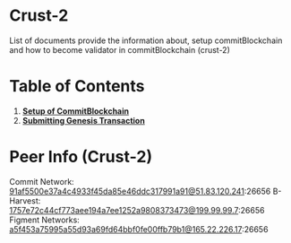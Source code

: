 # Crust-2

List of documents provide the information about, setup commitBlockchain and how to become validator in commitBlockchain (crust-2)

# Table of Contents

1. **[Setup of CommitBlockchain](./documents/1.setup.md)**
2. **[Submitting Genesis Transaction](./documents/2.gentx.md)**

# Peer Info (Crust-2)

Commit Network: 91af5500e37a4c4933f45da85e46ddc317991a91@51.83.120.241:26656
B-Harvest: 1757e72c44cf773aee194a7ee1252a9808373473@199.99.99.7:26656
Figment Networks: a5f453a75995a55d93a69fd64bbf0fe00ffb79b1@165.22.226.17:26656